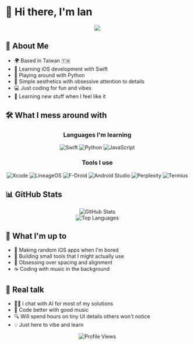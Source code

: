 # 👋 Hi there, I'm Ian

<div align="center">
  <img src="https://readme-typing-svg.herokuapp.com?font=Fira+Code&size=24&pause=1000&color=00D8FF&center=true&vCenter=true&width=435&lines=Welcome+to+my+GitHub!;Vibe+Coding;UI+Perfectionist;Learni[...]">
</div>

## 🚀 About Me

- 🌍 Based in Taiwan 🇹🇼
- 📱 Learning iOS development with Swift
- 🐍 Playing around with Python
- 🎨 Simple aesthetics with obsessive attention to details
- 💻 Just coding for fun and vibes
- 🎯 Learning new stuff when I feel like it



## 🛠️ What I mess around with

<div align="center">

### Languages I'm learning
![Swift](https://img.shields.io/badge/Swift-FA7343?style=for-the-badge&logo=swift&logoColor=white)
![Python](https://img.shields.io/badge/Python-3776AB?style=for-the-badge&logo=python&logoColor=white)
![JavaScript](https://img.shields.io/badge/JavaScript-F7DF1E?style=for-the-badge&logo=javascript&logoColor=black)

### Tools I use

![Xcode](https://img.shields.io/badge/Xcode-007ACC?style=for-the-badge&logo=xcode&logoColor=white)
![LineageOS](https://img.shields.io/badge/LineageOS-167C80?style=for-the-badge&logo=lineageos&logoColor=white)
![F-Droid](https://img.shields.io/badge/F--Droid-1976D2?style=for-the-badge&logo=f-droid&logoColor=white)
![Android Studio](https://img.shields.io/badge/Android%20Studio-3DDC84?style=for-the-badge&logo=android-studio&logoColor=white)
![Perplexity](https://img.shields.io/badge/Perplexity-000000?style=for-the-badge&logo=perplexity&logoColor=white)
![Termius](https://img.shields.io/badge/Termius-19A974?style=for-the-badge&logo=termius&logoColor=white)

</div>

## 📊 GitHub Stats

<div align="center">
  <img src="https://github-readme-stats.vercel.app/api?username=ian20040409&show_icons=true&theme=radical&hide_border=true" alt="GitHub Stats" />
</div>

<div align="center">
  <img src="https://github-readme-stats.vercel.app/api/top-langs/?username=ian20040409&layout=compact&theme=radical&hide_border=true" alt="Top Languages" />
</div>

## 🎯 What I'm up to

- 📱 Making random iOS apps when I'm bored
- 🔧 Building small tools that I might actually use
- 🎨 Obsessing over spacing and alignment
- ☕ Coding with music in the background

## 🌟 Real talk

- 🤷‍♂️ I chat with AI for most of my solutions
- 🎵 Code better with good music
- 🔍 Will spend hours on tiny UI details others won't notice
- 💡 Just here to vibe and learn

<div align="center">
  <img src="https://komarev.com/ghpvc/?username=ian20040409&color=blueviolet&style=flat-square&label=Profile+Views" alt="Profile Views" />
</div>
